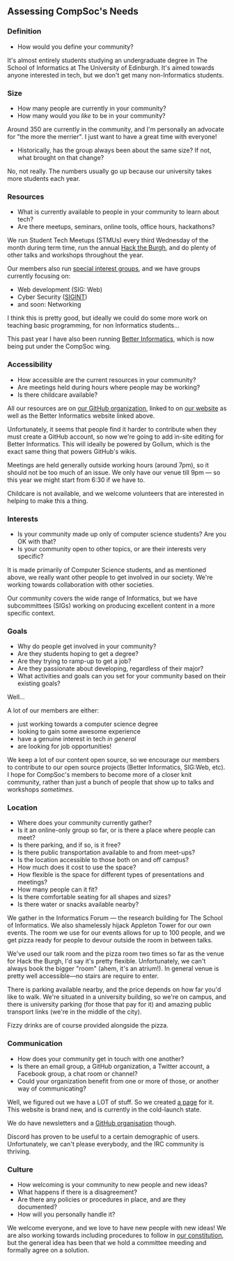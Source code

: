 ## Assessing CompSoc's Needs

### Definition
- How would you define your community?

It's almost entirely students studying an undergraduate degree in The School of Informatics at The University of Edinburgh. It's aimed towards anyone interested in tech, but we don't get many non-Informatics students.

### Size
- How many people are currently in your community?
- How many would you _like_ to be in your community?

Around 350 are currently in the community, and I'm personally an advocate for "the more the merrier". I just want to have a great time with everyone!

- Historically, has the group always been about the same size? If not, what brought on that change?

No, not really. The numbers usually go up because our university takes more students each year.

### Resources
- What is currently available to people in your community to learn about tech?
- Are there meetups, seminars, online tools, office hours, hackathons?

We run Student Tech Meetups (STMUs) every third Wednesday of the month during term time, run the annual [Hack the Burgh](http://hacktheburgh.com), and do plenty of other talks and workshops throughout the year.

Our members also run [special interest groups](http://comp-soc.com/special-interest-groups), and we have groups currently focusing on:
- Web development (SIG: Web)
- Cyber Security ([SIGINT](http://sigint.mx))
- and soon: Networking

I think this is pretty good, but ideally we could do some more work on teaching basic programming, for non Informatics students...

This past year I have also been running [Better Informatics](https://betterinformatics.com), which is now being put under the CompSoc wing.

### Accessibility
- How accessible are the current resources in your community?
- Are meetings held during hours where people may be working?
- Is there childcare available?

All our resources are on [our GitHub organization](https://github.com/compsoc-edinburgh), linked to on [our website](http://comp-soc.com) as well as the Better Informatics website linked above.

Unfortunately, it seems that people find it harder to contribute when they must create a GitHub account, so now we're going to add in-site editing for Better Informatics. This will ideally be powered by Gollum, which is the exact same thing that powers GitHub's wikis.

Meetings are held generally outside working hours (around 7pm), so it should not be too much of an issue. We only have our venue till 9pm — so this year we might start from 6:30 if we have to.

Childcare is not available, and we welcome volunteers that are interested in helping to make this a thing.

### Interests
- Is your community made up only of computer science students? Are you OK with that?
- Is your community open to other topics, or are their interests very specific?

It is made primarily of Computer Science students, and as mentioned above, we really want other people to get involved in our society. We're working towards collaboration with other societies.

Our community covers the wide range of Informatics, but we have subcommittees (SIGs) working on producing excellent content in a more specific context.

### Goals
- Why do people get involved in your community?
- Are they students hoping to get a degree?
- Are they trying to ramp-up to get a job?
- Are they passionate about developing, regardless of their major?
- What activities and goals can you set for your community based on their existing goals?

Well...

A lot of our members are either:

- just working towards a computer science degree
- looking to gain some awesome experience
- have a genuine interest in tech _in general_
- are looking for job opportunities!

We keep a lot of our content open source, so we encourage our members to contribute to our open source projects (Better Informatics, SIG:Web, etc). I hope for CompSoc's members to become more of a closer knit community, rather than just a bunch of people that show up to talks and workshops _sometimes_.


### Location
- Where does your community currently gather?
- Is it an online-only group so far, or is there a place where people can meet?
- Is there parking, and if so, is it free?
- Is there public transportation available to and from meet-ups?
- Is the location accessible to those both on and off campus?
- How much does it cost to use the space?
- How flexible is the space for different types of presentations and meetings?
- How many people can it fit?
- Is there comfortable seating for all shapes and sizes?
- Is there water or snacks available nearby?

We gather in the Informatics Forum — the research building for The School of Informatics. We also shamelessly hijack Appleton Tower for our own events. The room we use for our events allows for up to 100 people, and we get pizza ready for people to devour outside the room in between talks.

We've used our talk room and the pizza room two times so far as the venue for Hack the Burgh, I'd say it's pretty flexible. Unfortunately, we can't always book the bigger "room" (ahem, it's an atrium!). In general venue is pretty well accessible—no stairs are require to enter.

There is parking available nearby, and the price depends on how far you'd like to walk. We're situated in a university building, so we're on campus, and there is university parking (for those that pay for it) and amazing public transport links (we're in the middle of the city).

Fizzy drinks are of course provided alongside the pizza.

### Communication
- How does your community get in touch with one another?
- Is there an email group, a GitHub organization, a Twitter account, a Facebook group, a chat room or channel?
- Could your organization benefit from one or more of those, or another way of communicating?

Well, we figured out we have a LOT of stuff. So we created [a page](comp-soc.com/community) for it. This website is brand new, and is currently in the cold-launch state.

We do have newsletters and a [GitHub organisation](https://github.com/compsoc-edinburgh) though.

Discord has proven to be useful to a certain demographic of users. Unfortunately, we can't please everybody, and the IRC community is thriving.

### Culture
- How welcoming is your community to new people and new ideas?
- What happens if there is a disagreement?
- Are there any policies or procedures in place, and are they documented?
- How will you personally handle it?

We welcome everyone, and we love to have new people with new ideas! We are also working towards including procedures to follow in [our constitution](https://github.com/compsoc-edinburgh/constitution), but the general idea has been that we hold a committee meeding and formally agree on a solution.
